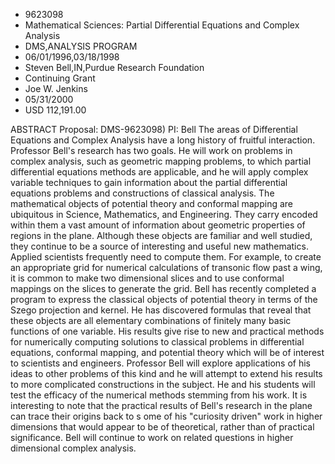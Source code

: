 
* 9623098
* Mathematical Sciences: Partial Differential Equations and Complex Analysis
* DMS,ANALYSIS PROGRAM
* 06/01/1996,03/18/1998
* Steven Bell,IN,Purdue Research Foundation
* Continuing Grant
* Joe W. Jenkins
* 05/31/2000
* USD 112,191.00

ABSTRACT Proposal: DMS-9623098) PI: Bell The areas of Differential Equations and
Complex Analysis have a long history of fruitful interaction. Professor Bell's
research has two goals. He will work on problems in complex analysis, such as
geometric mapping problems, to which partial differential equations methods are
applicable, and he will apply complex variable techniques to gain information
about the partial differential equations problems and constructions of classical
analysis. The mathematical objects of potential theory and conformal mapping are
ubiquitous in Science, Mathematics, and Engineering. They carry encoded within
them a vast amount of information about geometric properties of regions in the
plane. Although these objects are familiar and well studied, they continue to be
a source of interesting and useful new mathematics. Applied scientists
frequently need to compute them. For example, to create an appropriate grid for
numerical calculations of transonic flow past a wing, it is common to make two
dimensional slices and to use conformal mappings on the slices to generate the
grid. Bell has recently completed a program to express the classical objects of
potential theory in terms of the Szego projection and kernel. He has discovered
formulas that reveal that these objects are all elementary combinations of
finitely many basic functions of one variable. His results give rise to new and
practical methods for numerically computing solutions to classical problems in
differential equations, conformal mapping, and potential theory which will be of
interest to scientists and engineers. Professor Bell will explore applications
of his ideas to other problems of this kind and he will attempt to extend his
results to more complicated constructions in the subject. He and his students
will test the efficacy of the numerical methods stemming from his work. It is
interesting to note that the practical results of Bell's research in the plane
can trace their origins back to s ome of his "curiosity driven" work in higher
dimensions that would appear to be of theoretical, rather than of practical
significance. Bell will continue to work on related questions in higher
dimensional complex analysis.
